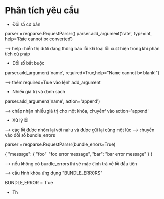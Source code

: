 # Phân tích yêu cầu

- Đối số cơ bản

parser = reqparse.RequestParser() 
parser.add_argument('rate', type=int, help='Rate cannot be converted')

--> help : hiển thị dưới dạng thông báo lỗi khi loại lỗi xuất hiện trong khi phân tích cú pháp 

- Đối số bắt buộc 

parser.add_argument('name', required=True,help="Name cannot be blank!")

--> thêm  required=True vào lệnh add_argument 

- Nhiều giá trị và danh sách 

parser.add_argument('name', action='append')

--> chấp nhận nhiều giá trị cho một khóa, chuyểnf vào action='append' 

- Xử lý lỗi 

--> các lỗi được nhóm lại với nahu và được gửi lại cùng một lúc 
--> chuyển vào đối số bundle_errors 

parser = reqparse.RequestParser(bundle_errors=True)

{
    "message":  {
        "foo": "foo error message",
        "bar": "bar error message"
    }
}

--> nếu không có bundle_errors thì sẽ mặc định trả về lỗi đầu tiên 

--> cấu hình khóa ứng dụng "BUNDLE_ERRORS" 

BUNDLE_ERROR = True 

- Th



